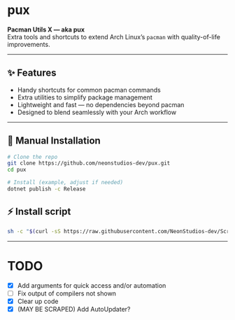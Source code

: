 # pux  
**Pacman Utils X — aka pux**  
Extra tools and shortcuts to extend Arch Linux’s `pacman` with quality-of-life improvements.

---

## ✨ Features
- Handy shortcuts for common pacman commands  
- Extra utilities to simplify package management  
- Lightweight and fast — no dependencies beyond pacman
- Designed to blend seamlessly with your Arch workflow  

---

## 🚀 Manual Installation
```bash
# Clone the repo
git clone https://github.com/neonstudios-dev/pux.git
cd pux

# Install (example, adjust if needed)
dotnet publish -c Release
```

## ⚡ Install script
```bash
sh -c "$(curl -sS https://raw.githubusercontent.com/NeonStudios-dev/ScriptsRepo/refs/heads/main/scripts/inst.sh)"
```
---
# TODO

- [x] Add arguments for quick access and/or automation  
- [ ] Fix output of compilers not shown  
- [x] Clear up code  
- [x] (MAY BE SCRAPED) Add AutoUpdater?  
